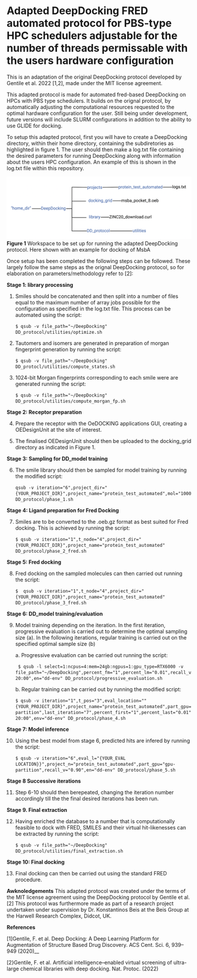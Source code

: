 # Adapted DeepDocking FRED automated protocol for PBS-type HPC schedulers adjustable for the number of threads permissable with the users hardware configuration
This is an adaptation of the original DeepDocking protocol developed by Gentile et al. 2022 [1,2], made under the MIT license agreement.

This adapted protocol is made for automated fred-based DeepDocking on HPCs with PBS type schedulers. It builds on the orignal protocol, by automatically adjusting the computational resources requested to the optimal hardware configuration for the user. Still being under development, future versions will include SLURM configurations in addition to the ability to use GLIDE for docking.

To setup this adapted protocol, first you will have to create a DeepDocking directory, within their home directory, containing the subdiretories as highlighted in figure 1. The user should then make a log.txt file containing the desired parameters for running DeepDocking along with information about the users HPC configuration. An example of this is shown in the log.txt file within this repository. 

![Alt text](workspace.png?raw=true "Title")
**Figure 1** Workspace to be set up for running the adapted DeepDocking protocol. Here shown with an example for docking of MsbA

Once setup has been completed the following steps can be followed. These largely follow the same steps as the orignal DeepDocking protocol, so for elaboration on parameters/methodology refer to [2]:

**Stage 1: library processing**

1. Smiles should be concatenated and then split into a number of files equal to the maximum
number of array jobs possible for the configuration as specified in the log.txt file. This process
can be  automated using the script:
    ```
    $ qsub -v file_path="~/DeepDocking" DD_protocol/utilities/optimize.sh
    ```
2. Tautomers and isomers are generated in preparation of morgan fingerprint generation
by running the script:
    ```
    $ qsub -v file_path="~/DeepDocking" DD_protocl/utilities/compute_states.sh
    ```
3. 1024-bit Morgan fingerprints corresponding to each smile were are generated running the
script:
    ```
    $ qsub -v file_path="~/DeepDocking" DD_protocol/utilities/compute_morgan_fp.sh
    ```
**Stage 2: Receptor preparation**

4. Prepare the receptor with the OeDOCKING applications GUI, creating a OEDesignUnit at the site of interest.

5. The finalised OEDesignUnit should then be uploaded to the docking_grid directory as indicated
in Figure 1.

**Stage 3: Sampling for DD_model training**

6. The smile library should then be sampled for model training by running the modified script:
    ```
    qsub -v iteration="6",project_dir="{YOUR_PROJECT_DIR}",project_name="protein_test_automated",mol="1000000",cpus="32" DD_protocol/phase_1.sh
    ```
    
**Stage 4: Ligand preparation for Fred Docking**

7. Smiles are to be converted to the .oeb.gz format as best suited for Fred docking. This is achieved by running the
script:
    ```
    $ qsub -v iteration="1",t_node="4",project_dir="{YOUR_PROJECT_DIR}",project_name="protein_test_automated" DD_protocol/phase_2_fred.sh
    ```
**Stage 5: Fred docking**

8. Fred docking on the sampled molecules can then carried out running the script:
    ```
    $  qsub -v iteration="1",t_node="4",project_dir="{YOUR_PROJECT_DIR}",project_name="protein_test_automated" DD_protocol/phase_3_fred.sh
    ```
**Stage 6: DD_model training/evaluation**

9. Model training depending on the iteration. In the first iteration, progressive evaluation is carried out to determine the optimal sampling size (a). In the following iterations, regular training is carried out on the specified optimal sample size (b)
     
     a. Progressive evaluation can be carried out running the script:
     
    ```
     $ qsub -l select=1:ncpus=4:mem=24gb:ngpus=1:gpu_type=RTX6000 -v file_path="~/DeepDocking",percent_fm="1",percent_lm="0.01",recall_v="0.90",max_s="1000000",min_s="250000",n_s="4",time="00-20:00",en="dd-env" DD_protocol/progressive_evaluation.sh
    ```
      
    b. Regular training can be carried out by running the modified script:
  
    ```
    $ qsub -v iteration="1",t_pos="3",eval_location=""{YOUR_PROJECT_DIR}",project_name="protein_test_automated",part_gpu="gpu-partition",last_iteration="7",percent_first="1",percent_last="0.01",rec="0.85",time="00-20:00",env="dd-env" DD_protocol/phase_4.sh
    ```
    
**Stage 7: Model inference**

10. Using the best model from stage 6, predicted hits are infered by running the script:
    ```
    $ qsub -v iteration="6",eval_l="{YOUR_EVAL LOCATION}}",project_n="protein_test_automated",part_gpu="gpu-partition",recall_v="0.90",en="dd-env" DD_protocol/phase_5.sh
    ```
**Stage 8 Successive iterations**

11. Step 6-10 should then berepeated, changing the iteration number accordingly till the the final desired iterations has been run.

**Stage 9. Final extraction**

12. Having enriched the database to a number that is computationally feasible to dock with FRED, SMILES and their virtual hit-likenesses can be extracted by running the script:
    ```
    $ qsub -v file_path="~/DeepDocking" DD_protocol/utilities/final_extraction.sh
    ```
**Stage 10: Final docking**

13. Final docking can then be carried out using the standard FRED procedure.



**Awknoledgements**
This adapted protocol was created under the terms of the MIT license agreement using the DeepDocking protocol by  Gentile et al. [2] 
This protocol was furthermore made as part of a research project undertaken under supervision by Dr. Konstantinos Beis at the Beis Group at the Harwell Research Complex, Didcot, UK. 


**References**

[1]Gentile, F. et al. Deep Docking: A Deep Learning Platform for Augmentation of Structure Based Drug Discovery. ACS Cent. Sci. 6, 939–949 (2020)__

[2}Gentile, F. et al. Artificial intelligence–enabled virtual screening of ultra-large chemical libraries with deep docking. Nat. Protoc. (2022)
